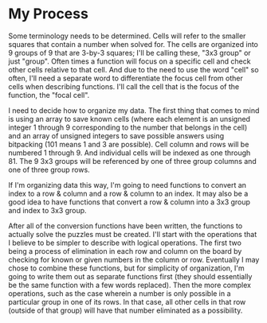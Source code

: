 # My Process
Some terminology needs to be determined. Cells will refer to the smaller squares that contain a number when solved for. The cells are organized into 9 groups of 9 that are 3-by-3 squares; I'll be calling these, "3x3 group" or just "group". Often times a function will focus on a specific cell and check other cells relative to that cell. And due to the need to use the word "cell" so often, I'll need a separate word to differentiate the focus cell from other cells when describing functions. I'll call the cell that is the focus of the function, the "focal cell".

I need to decide how to organize my data. The first thing that comes to mind is using an array to save known cells (where each element is an unsigned integer 1 through 9 corresponding to the number that belongs in the cell) and an array of unsigned integers to save possible answers using bitpacking (101 means 1 and 3 are possible). Cell column and rows will be numbered 1 through 9. And individual cells will be indexed as one through 81. The 9 3x3 groups will be referenced by one of three group columns and one of three group rows.

If I'm organizing data this way, I'm going to need functions to convert an index to a row & column and a row & column to an index. It may also be a good idea to have functions that convert a row & column into a 3x3 group and index to 3x3 group.

After all of the conversion functions have been written, the functions to actually solve the puzzles must be created. I'll start with the operations that I believe to be simpler to describe with logical operations. The first two being a process of elimination in each row and column on the board by checking for known or given numbers in the column or row. Eventually I may chose to combine these functions, but for simplicity of organization, I'm going to write them out as separate functions first (they should essentially be the same function with a few words replaced). Then the more complex operations, such as the case wherein a number is only possible in a particular group in one of its rows. In that case, all other cells in that row (outside of that group) will have that number eliminated as a possibility.
